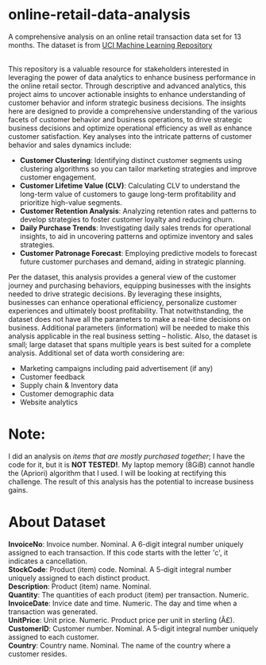 # online-retail-data-analysis
A comprehensive analysis on an online retail transaction data set for 13 months. The dataset is from [UCI Machine Learning Repository](https://www.kaggle.com/datasets/lakshmi25npathi/online-retail-dataset)<br><br>



This repository is a valuable resource for stakeholders interested in leveraging the power of data analytics to enhance business performance in the online retail sector. Through descriptive and advanced analytics, this project aims to uncover actionable insights to enhance understanding of customer behavior and inform strategic business decisions.
The insights here are designed to provide a comprehensive understanding of the various facets of customer behavior and business operations, to drive strategic business decisions and optimize operational efficiency as well as enhance customer satisfaction.
Key analyses into the intricate patterns of customer behavior and sales dynamics include:
- **Customer Clustering**: Identifying distinct customer segments using clustering algorithms so you can tailor marketing strategies and improve customer engagement.
- **Customer Lifetime Value (CLV)**: Calculating CLV to understand the long-term value of customers to gauge long-term profitability and prioritize high-value segments.
- **Customer Retention Analysis**: Analyzing retention rates and patterns to develop strategies to foster customer loyalty and reducing churn.
- **Daily Purchase Trends**: Investigating daily sales trends for operational insights, to aid in uncovering patterns and optimize inventory and sales strategies.
- **Customer Patronage Forecast**: Employing predictive models to forecast future customer purchases and demand, aiding in strategic planning.

Per the dataset, this analysis provides a general view of the customer journey and purchasing behaviors, equipping businesses with the insights needed to drive strategic decisions. By leveraging these insights, businesses can enhance operational efficiency, personalize customer experiences and ultimately boost profitability. 
That notwithstanding, the dataset does not have all the parameters to make a real-time decisions on business. Additional parameters (information) will be needed to make this analysis applicable in the real business setting – holistic. Also, the dataset is small; large dataset that spans multiple years is best suited for a complete analysis. Additional set of data worth considering are:
-	Marketing campaigns including paid advertisement (if any)
-	Customer feedback
-	Supply chain & Inventory data
-	Customer demographic data
-	Website analytics

# Note: 
I did an analysis on _items that are mostly purchased together_; I have the code for it, but it is **NOT TESTED!**.  My laptop memory (8GiB) cannot handle the (Apriori) algorithm that I used. I will be looking at rectifying this challenge. The result of this analysis has the potential to increase business gains.


# About Dataset
**InvoiceNo**: Invoice number. Nominal. A 6-digit integral number uniquely assigned to each transaction. If this code starts with the letter 'c', it indicates a cancellation.<br>
**StockCode**: Product (item) code. Nominal. A 5-digit integral number uniquely assigned to each distinct product.<br>
**Description**: Product (item) name. Nominal.<br>
**Quantity**: The quantities of each product (item) per transaction. Numeric.<br>
**InvoiceDate**: Invice date and time. Numeric. The day and time when a transaction was generated.<br>
**UnitPrice**: Unit price. Numeric. Product price per unit in sterling (Â£).<br>
**CustomerID**: Customer number. Nominal. A 5-digit integral number uniquely assigned to each customer.<br>
**Country**: Country name. Nominal. The name of the country where a customer resides.<br>
